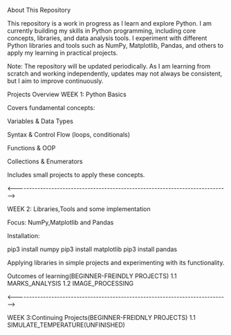 About This Repository

This repository is a work in progress as I learn and explore Python. I am currently building my skills in Python programming, including core concepts, libraries, and data analysis tools. I experiment with different Python libraries and tools such as NumPy, Matplotlib, Pandas, and others to apply my learning in practical projects.

Note: The repository will be updated periodically. As I am learning from scratch and working independently, updates may not always be consistent, but I aim to improve continuously.

Projects Overview
WEEK 1: Python Basics 

Covers fundamental concepts:

Variables & Data Types

Syntax & Control Flow (loops, conditionals)

Functions & OOP

Collections & Enumerators

Includes small projects to apply these concepts.


<----------------------------------------------------------------------------->

WEEK 2: Libraries,Tools and some implementation

Focus: NumPy,Matplotlib and Pandas

Installation:

pip3 install numpy
pip3 install matplotlib
pip3 install pandas

Applying libraries in simple projects and experimenting with its functionality.

Outcomes of learning(BEGINNER-FREINDLY PROJECTS)
1.1 MARKS_ANALYSIS
1.2 IMAGE_PROCESSING

<----------------------------------------------------------------------------->

WEEK 3:Continuing Projects(BEGINNER-FREIDNLY PROJECTS)
1.1 SIMULATE_TEMPERATURE(UNFINISHED)